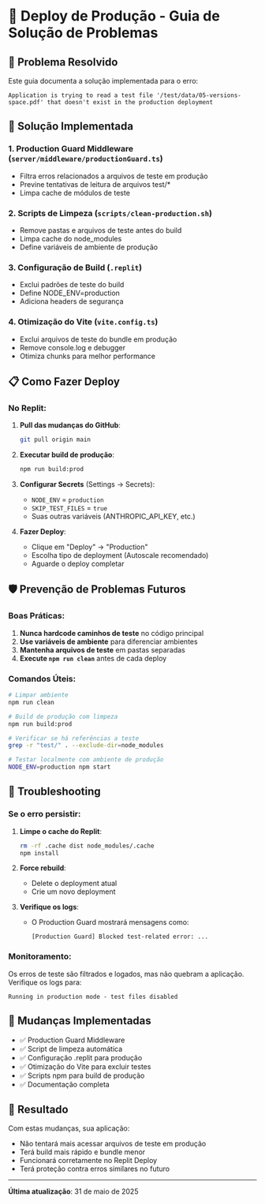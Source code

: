 # 🚀 Deploy de Produção - Guia de Solução de Problemas

## 🎯 Problema Resolvido

Este guia documenta a solução implementada para o erro:
```
Application is trying to read a test file '/test/data/05-versions-space.pdf' that doesn't exist in the production deployment
```

## 🔧 Solução Implementada

### 1. **Production Guard Middleware** (`server/middleware/productionGuard.ts`)
- Filtra erros relacionados a arquivos de teste em produção
- Previne tentativas de leitura de arquivos test/*
- Limpa cache de módulos de teste

### 2. **Scripts de Limpeza** (`scripts/clean-production.sh`)
- Remove pastas e arquivos de teste antes do build
- Limpa cache do node_modules
- Define variáveis de ambiente de produção

### 3. **Configuração de Build** (`.replit`)
- Exclui padrões de teste do build
- Define NODE_ENV=production
- Adiciona headers de segurança

### 4. **Otimização do Vite** (`vite.config.ts`)
- Exclui arquivos de teste do bundle em produção
- Remove console.log e debugger
- Otimiza chunks para melhor performance

## 📋 Como Fazer Deploy

### No Replit:

1. **Pull das mudanças do GitHub**:
   ```bash
   git pull origin main
   ```

2. **Executar build de produção**:
   ```bash
   npm run build:prod
   ```

3. **Configurar Secrets** (Settings → Secrets):
   - `NODE_ENV` = `production`
   - `SKIP_TEST_FILES` = `true`
   - Suas outras variáveis (ANTHROPIC_API_KEY, etc.)

4. **Fazer Deploy**:
   - Clique em "Deploy" → "Production"
   - Escolha tipo de deployment (Autoscale recomendado)
   - Aguarde o deploy completar

## 🛡️ Prevenção de Problemas Futuros

### Boas Práticas:

1. **Nunca hardcode caminhos de teste** no código principal
2. **Use variáveis de ambiente** para diferenciar ambientes
3. **Mantenha arquivos de teste** em pastas separadas
4. **Execute `npm run clean`** antes de cada deploy

### Comandos Úteis:

```bash
# Limpar ambiente
npm run clean

# Build de produção com limpeza
npm run build:prod

# Verificar se há referências a teste
grep -r "test/" . --exclude-dir=node_modules

# Testar localmente com ambiente de produção
NODE_ENV=production npm start
```

## 🚨 Troubleshooting

### Se o erro persistir:

1. **Limpe o cache do Replit**:
   ```bash
   rm -rf .cache dist node_modules/.cache
   npm install
   ```

2. **Force rebuild**:
   - Delete o deployment atual
   - Crie um novo deployment

3. **Verifique os logs**:
   - O Production Guard mostrará mensagens como:
     ```
     [Production Guard] Blocked test-related error: ...
     ```

### Monitoramento:

Os erros de teste são filtrados e logados, mas não quebram a aplicação. Verifique os logs para:
```
Running in production mode - test files disabled
```

## 📝 Mudanças Implementadas

- ✅ Production Guard Middleware
- ✅ Script de limpeza automática
- ✅ Configuração .replit para produção
- ✅ Otimização do Vite para excluir testes
- ✅ Scripts npm para build de produção
- ✅ Documentação completa

## 🎉 Resultado

Com estas mudanças, sua aplicação:
- Não tentará mais acessar arquivos de teste em produção
- Terá build mais rápido e bundle menor
- Funcionará corretamente no Replit Deploy
- Terá proteção contra erros similares no futuro

---

**Última atualização**: 31 de maio de 2025
